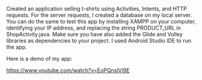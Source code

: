 Created an application selling t-shirts using Activities, Intents, and HTTP requests. 
For the server requests, I created a database on my local server. 
You can do the same to test this app by installing XAMPP on your computer, identifying your IP address, and replacing the string PRODUCT_URL in ShopActivity.java. 
Make sure you have also added the Glide and Volley libraries as dependencies to your project. 
I used Android Studio IDE to run the app. 

Here is a demo of my app: 

https://www.youtube.com/watch?v=EoPQnslVl9E
